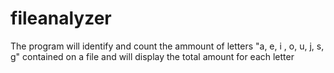 # fileanalyzer
The program will identify and count the ammount of letters "a, e, i , o, u, j, s, g" contained on a file and will display the total amount for each letter
